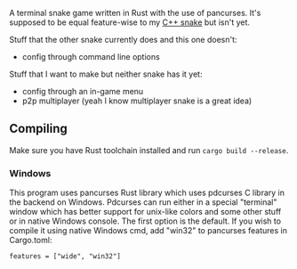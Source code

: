 A terminal snake game written in Rust with the use of pancurses.
It's supposed to be equal feature-wise to my [C++ snake](https://github.com/GOKOP/snake) but isn't yet.

Stuff that the other snake currently does and this one doesn't:
- config through command line options

Stuff that I want to make but neither snake has it yet:
- config through an in-game menu
- p2p multiplayer (yeah I know multiplayer snake is a great idea)

## Compiling
Make sure you have Rust toolchain installed and run `cargo build --release`.

### Windows
This program uses pancurses Rust library which uses pdcurses C library in the backend on Windows.
Pdcurses can run either in a special "terminal" window which has better support for unix-like colors and some other stuff or in native Windows console.
The first option is the default. If you wish to compile it using native Windows cmd, add "win32" to pancurses features in Cargo.toml:
```
features = ["wide", "win32"]
```
